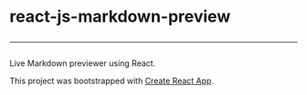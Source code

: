 # react-js-markdown-preview<hr/>
Live Markdown previewer using React.

This project was bootstrapped with [Create React App](https://github.com/facebook/create-react-app).

